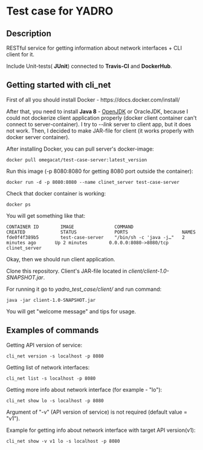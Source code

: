 # Test case for YADRO

<h2> Description </h2>
RESTful service for getting information about network interfaces + CLI client for it.

Include Unit-tests( **JUnit**) connected to **Travis-CI** and **DockerHub**.

<h2> Getting started with cli_net </h2>
First of all you should install Docker - https://docs.docker.com/install/

After that, you need to install **Java 8** - [OpenJDK](https://openjdk.java.net/install/) or OracleJDK, 
because I could not dockerize client application properly (docker client container can't connect to server-container). 
I try to *--link* server to client app, but it does not work. Then, I decided to make JAR-file for client (it works properly with docker server container).


After installing Docker, you can pull server's docker-image:
    
    docker pull omegacat/test-case-server:latest_version
    
Run this image (-p 8080:8080 for getting 8080 port outside the container):

    docker run -d -p 8080:8080 --name clinet_server test-case-server
    
Check that docker container is working:

    docker ps

You will get something like that:

    CONTAINER ID        IMAGE               COMMAND                  CREATED             STATUS              PORTS                    NAMES
    fde0f4f389b5        test-case-server    "/bin/sh -c 'java -j…"   2 minutes ago       Up 2 minutes        0.0.0.0:8080->8080/tcp   clinet_server

Okay, then we should run client application.

Clone this repository. Client's JAR-file located in *client/client-1.0-SNAPSHOT.jar*.

For running it go to *yadro_test_case/client/* and run command:

    java -jar client-1.0-SNAPSHOT.jar

You will get "welcome message" and tips for usage.

<h2> Examples of commands </h2>

Getting API version of service:

    cli_net version -s localhost -p 8080

Getting list of network interfaces:

    cli_net list -s localhost -p 8080
    
Getting more info about network interface (for example - "lo"):

    cli_net show lo -s localhost -p 8080

Argument of "-v" (API version of service) is not required (default value = "v1"). 

Example for getting info about network interface with target API version(v1):

    cli_net show -v v1 lo -s localhost -p 8080